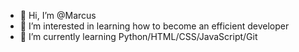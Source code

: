 - 👋 Hi, I’m @Marcus
- 👀 I’m interested in learning how to become an efficient developer 
- 🌱 I’m currently learning Python/HTML/CSS/JavaScript/Git


<!---
Skullfacee/Skullfacee is a ✨ special ✨ repository because its `README.md` (this file) appears on your GitHub profile.
You can click the Preview link to take a look at your changes.
--->
